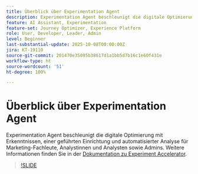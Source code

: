 ```yaml
---
title: Überblick über Experimentation Agent
description: Experimentation Agent beschleunigt die digitale Optimierung mit Erkenntnissen, einer geführten Einrichtung und automatisierter Analyse für Marketing-Fachleute, Analystinnen und Analysten sowie Admins.
feature: AI Assistant, Experimentation
feature-set: Journey Optimizer, Experience Platform
role: User, Developer, Leader, Admin
level: Beginner
last-substantial-update: 2025-10-08T00:00:00Z
jira: KT-19110
source-git-commit: 201470e35095b38617d1a1bb5d7b16c1e60f431e
workflow-type: ht
source-wordcount: '51'
ht-degree: 100%

---
```


# Überblick über Experimentation Agent

Experimentation Agent beschleunigt die digitale Optimierung mit Erkenntnissen, einer geführten Einrichtung und automatisierter Analyse für Marketing-Fachleute, Analystinnen und Analysten sowie Admins. Weitere Informationen finden Sie in der [Dokumentation zu Experiment Accelerator](https://experienceleague.adobe.com/de/docs/journey-optimizer/using/content-management/content-experiment/experiment/experiment-accelerator).

>[!SLIDE](experimentation-agent-overview)
